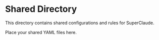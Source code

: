 # Shared Directory

This directory contains shared configurations and rules for SuperClaude.

Place your shared YAML files here.